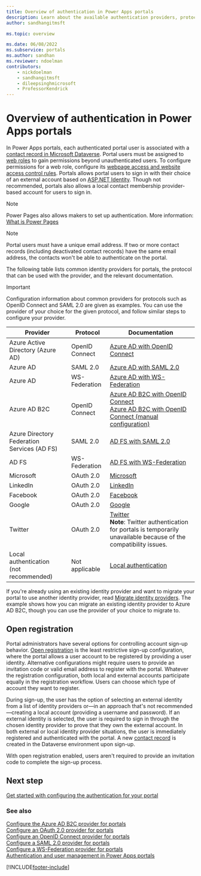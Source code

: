 ```yaml
---
title: Overview of authentication in Power Apps portals
description: Learn about the available authentication providers, protocols, and examples to set up authentication for Power Apps portals.
author: sandhangitmsft

ms.topic: overview

ms.date: 06/08/2022
ms.subservice: portals
ms.author: sandhan
ms.reviewer: ndoelman
contributors:
    - nickdoelman
    - sandhangitmsft
    - dileepsinghmicrosoft
    - ProfessorKendrick
---
```


# Overview of authentication in Power Apps portals

In Power Apps portals, each authenticated portal user is associated with a [contact record in Microsoft Dataverse](../../../developer/data-platform/customer-entities-account-contact.md#contact-table). Portal users must be assigned to [web roles](create-web-roles.md) to gain permissions beyond unauthenticated users. To configure permissions for a web role, configure its [webpage access and website access control rules](webpage-access-control.md). Portals allows portal users to sign in with their choice of an external account based on [ASP.NET Identity](https://www.asp.net/identity). Though not recommended, portals also allows a local contact membership provider-based account for users to sign in.

> [!NOTE] 
> Power Pages also allows makers to set up authentication. More information: [What is Power Pages](/power-pages/introduction)

> [!NOTE]
> Portal users must have a unique email address. If two or more contact records (including deactivated contact records) have the same email address, the contacts won't be able to authenticate on the portal.

The following table lists common identity providers for portals, the protocol that can be used with the provider, and the relevant documentation.

> [!IMPORTANT]
> Configuration information about common providers for protocols such as OpenID Connect and SAML 2.0 are given as examples. You can use the provider of your choice for the given protocol, and follow similar steps to configure your provider.

| Provider | Protocol | Documentation |
| - | - | - |
| Azure Active Directory (Azure AD) | OpenID Connect | [Azure AD with OpenID Connect](configure-openid-settings.md) |
| Azure AD | SAML 2.0 | [Azure AD with SAML 2.0](configure-saml2-settings-azure-ad.md) |
| Azure AD | WS-Federation | [Azure AD with WS-Federation](configure-ws-federation-settings-azure-ad.md) |
| Azure AD B2C | OpenID Connect | [Azure AD B2C with OpenID Connect](configure-azure-ad-b2c-provider.md) <br> [Azure AD B2C with OpenID Connect (manual configuration)](configure-azure-ad-b2c-provider-manual.md) |
| Azure Directory Federation Services (AD FS) | SAML 2.0 | [AD FS with SAML 2.0](configure-saml2-settings.md) |
| AD FS | WS-Federation | [AD FS with WS-Federation](configure-ws-federation-settings.md)
| Microsoft | OAuth 2.0 | [Microsoft](configure-oauth2-microsoft.md) |
| LinkedIn | OAuth 2.0 | [LinkedIn](configure-oauth2-linkedin.md) |
| Facebook | OAuth 2.0 | [Facebook](configure-oauth2-facebook.md) |
| Google | OAuth 2.0 | [Google](configure-oauth2-google.md) |
| Twitter | OAuth 2.0 | [Twitter](configure-oauth2-twitter.md) <br> **Note**: Twitter authentication for portals is temporarily unavailable because of the compatibility issues. |
| Local authentication <br>(not recommended) | Not applicable | [Local authentication](set-authentication-identity.md) |


If you're already using an existing identity provider and want to migrate your portal to use another identity provider, read [Migrate identity providers](migrate-identity-providers.md). The example shows how you can migrate an existing identity provider to Azure AD B2C, though you can use the provider of your choice to migrate to.

## Open registration

Portal administrators have several options for controlling account sign-up behavior. [Open registration](use-simplified-authentication-configuration.md#general-authentication-settings) is the least restrictive sign-up configuration, where the portal allows a user account to be registered by providing a user identity. Alternative configurations might require users to provide an invitation code or valid email address to register with the portal. Whatever the registration configuration, both local and external accounts participate equally in the registration workflow. Users can choose which type of account they want to register.

During sign-up, the user has the option of selecting an external identity from a list of identity providers or&mdash;in an approach that's not recommended&mdash;creating a local account (providing a username and password). If an external identity is selected, the user is required to sign in through the chosen identity provider to prove that they own the external account. In both external or local identity provider situations, the user is immediately registered and authenticated with the portal. A new [contact record](../../../developer/data-platform/customer-entities-account-contact.md#contact-table) is created in the Dataverse environment upon sign-up.

With open registration enabled, users aren't required to provide an invitation code to complete the sign-up process.

## Next step

[Get started with configuring the authentication for your portal](use-simplified-authentication-configuration.md)

### See also

[Configure the Azure AD B2C provider for portals](configure-azure-ad-b2c-provider.md)  
[Configure an OAuth 2.0 provider for portals](configure-oauth2-provider.md)  
[Configure an OpenID Connect provider for portals](configure-openid-provider.md)  
[Configure a SAML 2.0 provider for portals](configure-saml2-provider.md)  
[Configure a WS-Federation provider for portals](configure-ws-federation-provider.md)  
[Authentication and user management in Power Apps portals](/learn/modules/authentication-user-management/)

[!INCLUDE[footer-include](../../../includes/footer-banner.md)]
